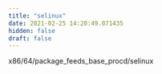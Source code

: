 ```yaml
---
title: "selinux"
date: 2021-02-25 14:20:49.071435
hidden: false
draft: false
---
```


x86/64/package_feeds_base_procd/selinux

